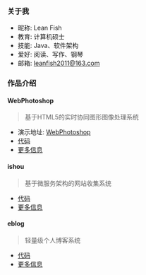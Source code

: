 ### 关于我

- 昵称: Lean Fish
- 教育: 计算机硕士
- 技能: Java、软件架构
- 爱好: 阅读、写作、钢琴
- 邮箱: leanfish2011@163.com

### 作品介绍
#### WebPhotoshop
> 基于HTML5的实时协同图形图像处理系统
- 演示地址: <a href="https://leanfish2011.github.io/WebPhotoshop-Simple" target="_blank">WebPhotoshop</a>
- <a href="https://github.com/leanfish2011/WebPhotoshop-Simple" target="_blank">代码</a>
- <a href="https://github.com/leanfish2011/WebPhotoshop-Simple" target="_blank">更多信息</a>

#### ishou
> 基于微服务架构的网站收集系统
- <a href="https://github.com/topics/ishou" target="_blank">代码</a>
- <a href="https://leanfish2011.github.io/ishou-resource" target="_blank">更多信息</a>

#### eblog
> 轻量级个人博客系统
- <a href="https://github.com/topics/eblog" target="_blank">代码</a>
- <a href="https://leanfish2011.github.io/ishou-resource" target="_blank">更多信息</a>
